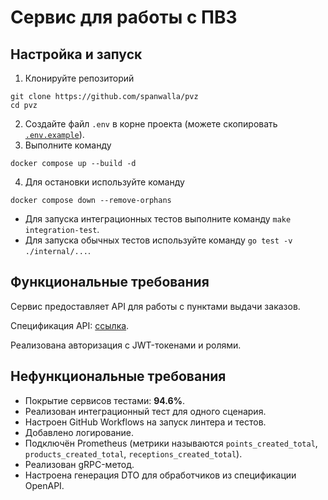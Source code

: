 # Сервис для работы с ПВЗ
## Настройка и запуск
1. Клонируйте репозиторий
```
git clone https://github.com/spanwalla/pvz
cd pvz
```
2. Создайте файл `.env` в корне проекта (можете скопировать [`.env.example`](.env.example)).
3. Выполните команду
```
docker compose up --build -d
```
4. Для остановки используйте команду
```
docker compose down --remove-orphans
```
* Для запуска интеграционных тестов выполните команду `make integration-test`.
* Для запуска обычных тестов используйте команду `go test -v ./internal/...`.

## Функциональные требования
Сервис предоставляет API для работы с пунктами выдачи заказов.

Спецификация API: [ссылка](https://github.com/avito-tech/tech-internship/blob/main/Tech%20Internships/Backend/Backend-trainee-assignment-spring-2025/swagger.yaml).

Реализована авторизация с JWT-токенами и ролями.

## Нефункциональные требования
* Покрытие сервисов тестами: __94.6%__.
* Реализован интеграционный тест для одного сценария.
* Настроен GitHub Workflows на запуск линтера и тестов.
* Добавлено логирование.
* Подключён Prometheus (метрики называются `points_created_total`, `products_created_total`, `receptions_created_total`).
* Реализован gRPC-метод.
* Настроена генерация DTO для обработчиков из спецификации OpenAPI.